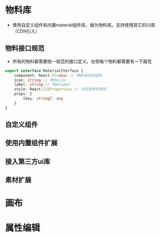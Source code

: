 <!--
 * @Desc:
 * @Author: wringY
 * @Date: 2021-05-26 01:50:21
 * @LastEditTime: 2021-11-03 22:11:52
 * @FilePath: \my-app-ts\readme.md
-->
# 物料库
- 使用自定义组件和内置material组件库，做为物料库。支持使用其它的UI库（CDN引入）
## 物料接口规范
- 所有的物料都需要统一规范的接口定义。左侧每个物料都需要有一下属性
~~~ts
export interface MaterialIterface {
    component: React.FC<any> // 物料对应的组件
    icon: string // 物料icon
    label: string // 物料label
    style: React.CSSProperties // 对应组件的样式
    props: {
        [key: string]: any
    }
}
~~~
## 自定义组件
## 使用内置组件扩展
## 接入第三方ui库
## 素材扩展
# 画布
# 属性编辑
